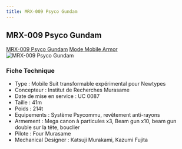 ```yaml
---
title: MRX-009 Psyco Gundam
---
```


MRX-009 Psyco Gundam
--------------------


[MRX-009 Psyco Gundam](javascript:change_image_m('images/stories/saga/zetagundam/mechas/titans/mrx-009.png');) [Mode Mobile Armor](javascript:change_image_m('images/stories/saga/zetagundam/mechas/titans/mrx-009-mf.png');)      ![MRX-009 Psyco Gundam](/images/stories/saga/zetagundam/mechas/titans/mrx-009.png)    


### Fiche Technique


- Type : Mobile Suit transformable expérimental pour Newtypes  
- Concepteur : Institut de Recherches Murasame  
- Date de mise en service : UC 0087  
- Taille : 41m  
- Poids : 214t  
- Equipements : Système Psycommu, revêtement anti-rayons  
- Armement : Mega canon à particules x3, Beam gun x10, beam gun double sur la tête, bouclier  
- Pilote : Four Murasame  
- Mechanical Designer : Katsuji Murakami, Kazumi Fujita

